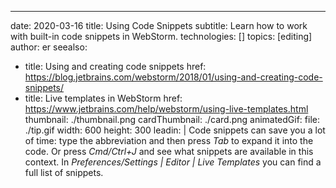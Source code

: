 ---
date: 2020-03-16 title: Using Code Snippets subtitle: Learn how to work with built-in code snippets in WebStorm. technologies: [] topics: [editing] author: er seealso:
- title: Using and creating code snippets href: https://blog.jetbrains.com/webstorm/2018/01/using-and-creating-code-snippets/
- title: Live templates in WebStorm href: https://www.jetbrains.com/help/webstorm/using-live-templates.html thumbnail: ./thumbnail.png cardThumbnail: ./card.png animatedGif: file: ./tip.gif width: 600 height: 300 leadin: | Code snippets can save you a lot of time: type the abbreviation and then press *Tab* to expand it into the code. Or press *Cmd/Ctrl+J* and see what snippets are available in this context. In *Preferences/Settings | Editor | Live Templates* you can find a full list of snippets.
